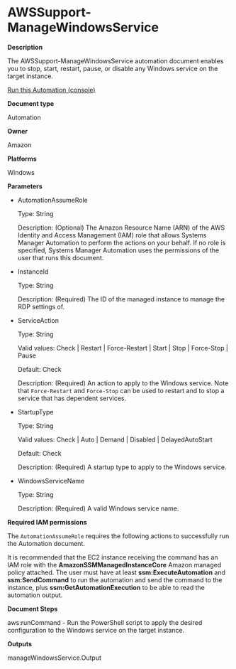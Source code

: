 # AWSSupport\-ManageWindowsService<a name="automation-awssupport-managewindowsservice"></a>

 **Description** 

The AWSSupport\-ManageWindowsService automation document enables you to stop, start, restart, pause, or disable any Windows service on the target instance\.

[Run this Automation \(console\)](https://console.aws.amazon.com/systems-manager/automation/execute/AWSSupport-ManageWindowsService)

**Document type**

Automation

**Owner**

Amazon

**Platforms**

Windows

**Parameters**
+ AutomationAssumeRole

  Type: String

  Description: \(Optional\) The Amazon Resource Name \(ARN\) of the AWS Identity and Access Management \(IAM\) role that allows Systems Manager Automation to perform the actions on your behalf\. If no role is specified, Systems Manager Automation uses the permissions of the user that runs this document\.
+ InstanceId

  Type: String

  Description: \(Required\) The ID of the managed instance to manage the RDP settings of\.
+ ServiceAction

  Type: String

  Valid values: Check \| Restart \| Force\-Restart \| Start \| Stop \| Force\-Stop \| Pause

  Default: Check

  Description: \(Required\) An action to apply to the Windows service\. Note that `Force-Restart` and `Force-Stop` can be used to restart and to stop a service that has dependent services\. 
+ StartupType

  Type: String

  Valid values: Check \| Auto \| Demand \| Disabled \| DelayedAutoStart

  Default: Check

  Description: \(Required\) A startup type to apply to the Windows service\.
+ WindowsServiceName

  Type: String

  Description: \(Required\) A valid Windows service name\.

**Required IAM permissions**

The `AutomationAssumeRole` requires the following actions to successfully run the Automation document\.

It is recommended that the EC2 instance receiving the command has an IAM role with the **AmazonSSMManagedInstanceCore** Amazon managed policy attached\. The user must have at least **ssm:ExecuteAutomation** and **ssm:SendCommand** to run the automation and send the command to the instance, plus **ssm:GetAutomationExecution** to be able to read the automation output\.

 **Document Steps** 

aws:runCommand \- Run the PowerShell script to apply the desired configuration to the Windows service on the target instance\.

 **Outputs** 

manageWindowsService\.Output